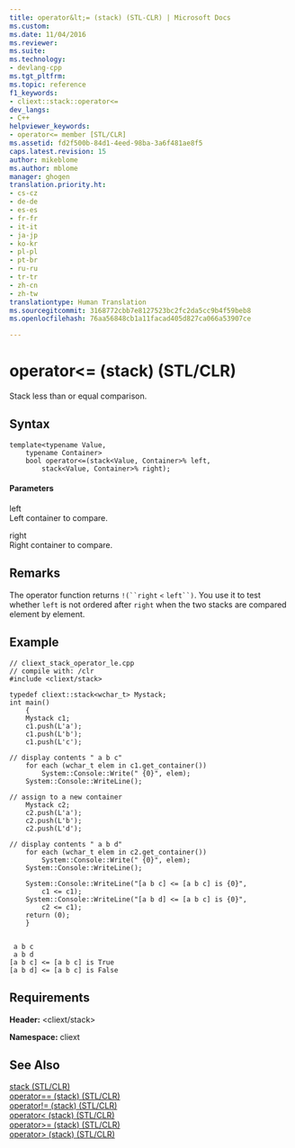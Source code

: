 ```yaml
---
title: operator&lt;= (stack) (STL-CLR) | Microsoft Docs
ms.custom: 
ms.date: 11/04/2016
ms.reviewer: 
ms.suite: 
ms.technology:
- devlang-cpp
ms.tgt_pltfrm: 
ms.topic: reference
f1_keywords:
- cliext::stack::operator<=
dev_langs:
- C++
helpviewer_keywords:
- operator<= member [STL/CLR]
ms.assetid: fd2f500b-84d1-4eed-98ba-3a6f481ae8f5
caps.latest.revision: 15
author: mikeblome
ms.author: mblome
manager: ghogen
translation.priority.ht:
- cs-cz
- de-de
- es-es
- fr-fr
- it-it
- ja-jp
- ko-kr
- pl-pl
- pt-br
- ru-ru
- tr-tr
- zh-cn
- zh-tw
translationtype: Human Translation
ms.sourcegitcommit: 3168772cbb7e8127523bc2fc2da5cc9b4f59beb8
ms.openlocfilehash: 76aa56848cb1a11facad405d827ca066a53907ce

---
```

# operator&lt;= (stack) (STL/CLR)
Stack less than or equal comparison.  
  
## Syntax  
  
```  
template<typename Value,  
    typename Container>  
    bool operator<=(stack<Value, Container>% left,  
        stack<Value, Container>% right);  
```  
  
#### Parameters  
 left  
 Left container to compare.  
  
 right  
 Right container to compare.  
  
## Remarks  
 The operator function returns `!(``right` `<` `left``)`. You use it to test whether `left` is not ordered after `right` when the two stacks are compared element by element.  
  
## Example  
  
```  
// cliext_stack_operator_le.cpp   
// compile with: /clr   
#include <cliext/stack>   
  
typedef cliext::stack<wchar_t> Mystack;   
int main()   
    {   
    Mystack c1;   
    c1.push(L'a');   
    c1.push(L'b');   
    c1.push(L'c');   
  
// display contents " a b c"   
    for each (wchar_t elem in c1.get_container())   
        System::Console::Write(" {0}", elem);   
    System::Console::WriteLine();   
  
// assign to a new container   
    Mystack c2;   
    c2.push(L'a');   
    c2.push(L'b');   
    c2.push(L'd');   
  
// display contents " a b d"   
    for each (wchar_t elem in c2.get_container())   
        System::Console::Write(" {0}", elem);   
    System::Console::WriteLine();   
  
    System::Console::WriteLine("[a b c] <= [a b c] is {0}",   
        c1 <= c1);   
    System::Console::WriteLine("[a b d] <= [a b c] is {0}",   
        c2 <= c1);   
    return (0);   
    }  
  
```  
  
```Output  
 a b c  
 a b d  
[a b c] <= [a b c] is True  
[a b d] <= [a b c] is False  
```  
  
## Requirements  
 **Header:** \<cliext/stack>  
  
 **Namespace:** cliext  
  
## See Also  
 [stack (STL/CLR)](../dotnet/stack-stl-clr.md)   
 [operator== (stack) (STL/CLR)](../dotnet/operator-equality-stack-stl-clr.md)   
 [operator!= (stack) (STL/CLR)](../dotnet/operator-inequality-stack-stl-clr.md)   
 [operator\< (stack) (STL/CLR)](../dotnet/operator-less-than-stack-stl-clr.md)   
 [operator>= (stack) (STL/CLR)](../dotnet/operator-greater-or-equal-stack-stl-clr.md)   
 [operator> (stack) (STL/CLR)](../dotnet/operator-greater-than-stack-stl-clr.md)


<!--HONumber=Jan17_HO2-->


